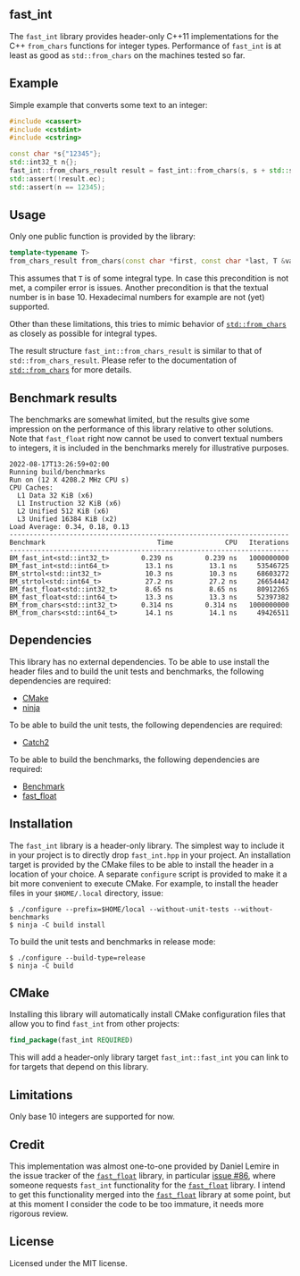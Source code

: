 fast_int
--------

The `fast_int` library provides header-only C++11 implementations for the C++ `from_chars` functions for integer types. Performance of `fast_int` is at least as good as `std::from_chars` on the machines tested so far.

Example
-------

Simple example that converts some text to an integer:

```C++
#include <cassert>
#include <cstdint>
#include <cstring>

const char *s{"12345"};
std::int32_t n{};
fast_int::from_chars_result result = fast_int::from_chars(s, s + std::strlen(s), n);
std::assert(!result.ec);
std::assert(n == 12345);
```

Usage
-----

Only one public function is provided by the library:

```C++
template<typename T>
from_chars_result from_chars(const char *first, const char *last, T &value) noexcept;
```

This assumes that `T` is of some integral type. In case this precondition is not met, a compiler error is issues. Another precondition is that the textual number is in base 10. Hexadecimal numbers for example are not (yet) supported.

Other than these limitations, this tries to mimic behavior of [`std::from_chars`](https://en.cppreference.com/w/cpp/utility/from_chars) as closely as possible for integral types.

The result structure `fast_int::from_chars_result` is similar to that of `std::from_chars_result`. Please refer to the documentation of [`std::from_chars`](https://en.cppreference.com/w/cpp/utility/from_chars) for more details.

Benchmark results
-----------------

The benchmarks are somewhat limited, but the results give some impression on the performance of this library relative to other solutions. Note that `fast_float` right now cannot be used to convert textual numbers to integers, it is included in the benchmarks merely for illustrative purposes.

```
2022-08-17T13:26:59+02:00
Running build/benchmarks
Run on (12 X 4208.2 MHz CPU s)
CPU Caches:
  L1 Data 32 KiB (x6)
  L1 Instruction 32 KiB (x6)
  L2 Unified 512 KiB (x6)
  L3 Unified 16384 KiB (x2)
Load Average: 0.34, 0.18, 0.13
----------------------------------------------------------------------
Benchmark                            Time             CPU   Iterations
----------------------------------------------------------------------
BM_fast_int<std::int32_t>        0.239 ns        0.239 ns   1000000000
BM_fast_int<std::int64_t>         13.1 ns         13.1 ns     53546725
BM_strtol<std::int32_t>           10.3 ns         10.3 ns     68603272
BM_strtol<std::int64_t>           27.2 ns         27.2 ns     26654442
BM_fast_float<std::int32_t>       8.65 ns         8.65 ns     80912265
BM_fast_float<std::int64_t>       13.3 ns         13.3 ns     52397382
BM_from_chars<std::int32_t>      0.314 ns        0.314 ns   1000000000
BM_from_chars<std::int64_t>       14.1 ns         14.1 ns     49426511
```

Dependencies
------------

This library has no external dependencies. To be able to use install the header files and to build the unit tests and benchmarks, the following dependencies are required:

* [CMake](https://cmake.org/)
* [ninja](https://ninja-build.org/)

To be able to build the unit tests, the following dependencies are required:

* [Catch2](https://github.com/catchorg/Catch2)

To be able to build the benchmarks, the following dependencies are required:

* [Benchmark](https://github.com/google/benchmark)
* [fast_float](https://github.com/fastfloat/fast_float)

Installation
------------

The `fast_int` library is a header-only library. The simplest way to include it in your project is to directly drop `fast_int.hpp` in your project. An installation target is provided by the CMake files to be able to install the header in a location of your choice. A separate `configure` script is provided to make it a bit more convenient to execute CMake. For example, to install the header files in your `$HOME/.local` directory, issue:

```
$ ./configure --prefix=$HOME/local --without-unit-tests --without-benchmarks
$ ninja -C build install
```

To build the unit tests and benchmarks in release mode:

```
$ ./configure --build-type=release
$ ninja -C build
```

CMake
-----

Installing this library will automatically install CMake configuration files that allow you to find `fast_int` from other projects:

```cmake
find_package(fast_int REQUIRED)
```

This will add a header-only library target `fast_int::fast_int` you can link to for targets that depend on this library.

Limitations
-----------

Only base 10 integers are supported for now.

Credit
------

This implementation was almost one-to-one provided by Daniel Lemire in the issue tracker of the [`fast_float`](https://github.com/fastfloat/fast_float) library, in particular [issue #86](https://github.com/fastfloat/fast_float/issues/86), where someone requests `fast_int` functionality for the [`fast_float`](https://github.com/fastfloat/fast_float) library. I intend to get this functionality merged into the [`fast_float`](https://github.com/fastfloat/fast_float) library at some point, but at this moment I consider the code to be too immature, it needs more rigorous review.

License
-------

Licensed under the MIT license.
